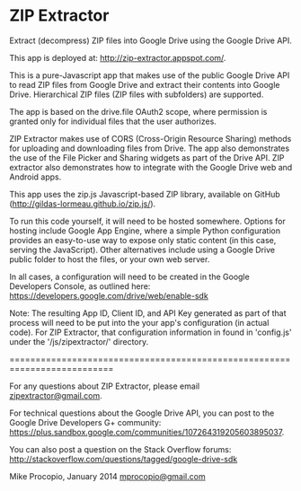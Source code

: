 ZIP Extractor
=============

Extract (decompress) ZIP files into Google Drive using the Google Drive API.

This app is deployed at: http://zip-extractor.appspot.com/.

This is a pure-Javascript app that makes use of the public Google Drive API to read ZIP files from Google Drive and extract their contents into Google Drive. Hierarchical ZIP files (ZIP files with subfolders) are supported.

The app is based on the drive.file OAuth2 scope, where permission is granted only for individual files that the user authorizes.

ZIP Extractor makes use of CORS (Cross-Origin Resource Sharing) methods for uploading and downloading files from Drive. The app also demonstrates the use of the File Picker and Sharing widgets as part of the Drive API. ZIP extractor also demonstrates how to integrate with the Google Drive web and Android apps.

This app uses the zip.js Javascript-based ZIP library, available on GitHub (http://gildas-lormeau.github.io/zip.js/).

To run this code yourself, it will need to be hosted somewhere. Options for hosting include Google App Engine, where a simple Python configuration provides an easy-to-use way to expose only static content (in this case, serving the JavaScript). Other alternatives include using a Google Drive public folder to host the files, or your own web server.

In all cases, a configuration will need to be created in the Google Developers Console, as outlined here:
https://developers.google.com/drive/web/enable-sdk

Note: The resulting App ID, Client ID, and API Key generated as part of that process will need to be put into the your app's configuration (in actual code). For ZIP Extractor, that configuration information in found in 'config.js' under the '/js/zipextractor/' directory.

==========================================================================

For any questions about ZIP Extractor, please email zipextractor@gmail.com.

For technical questions about the Google Drive API, you can post to the Google Drive Developers G+ community:
https://plus.sandbox.google.com/communities/107264319205603895037.

You can also post a question on the Stack Overflow forums:
http://stackoverflow.com/questions/tagged/google-drive-sdk


Mike Procopio, January 2014
mprocopio@gmail.com
